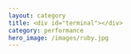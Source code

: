 ```yaml
---
layout: category
title: <div id="terminal"></div>
category: performance
hero_image: /images/ruby.jpg
---
```

